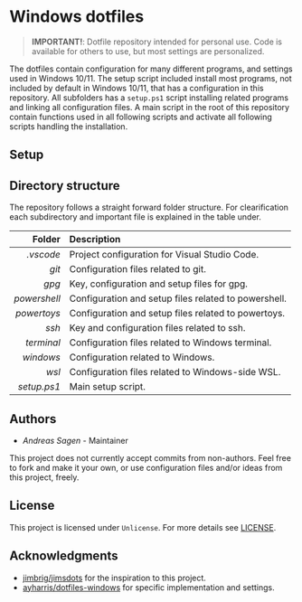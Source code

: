 # Windows dotfiles

> **IMPORTANT!**: Dotfile repository intended for personal use. Code is available for others to use, but most settings are personalized.

The dotfiles contain configuration for many different programs, and settings used in Windows 10/11. The setup script included install most programs, not included by default in Windows 10/11, that has a configuration in this repository. All subfolders has a `setup.ps1` script installing related programs and linking all configuration files. A main script in the root of this repository contain functions used in all following scripts and activate all following scripts handling the installation.

## Setup

## Directory structure

The repository follows a straight forward folder structure. For clearification each subdirectory and important file is explained in the table under.

|       Folder | Description                                             |
| -----------: | :------------------------------------------------------ |
|    _.vscode_ | Project configuration for Visual Studio Code.           |
|        _git_ | Configuration files related to git.                     |
|        _gpg_ | Key, configuration and setup files for gpg.             |
| _powershell_ | Configuration and setup files related to powershell.    |
|  _powertoys_ | Configuration and setup files related to powertoys.     |
|        _ssh_ | Key and configuration files related to ssh.             |
|   _terminal_ | Configuration files related to Windows terminal.        |
|    _windows_ | Configuration related to Windows.                       |
|        _wsl_ | Configuration files related to Windows-side WSL.        |
|  _setup.ps1_ | Main setup script.                                      |

## Authors

- _Andreas Sagen_ - Maintainer

This project does not currently accept commits from non-authors. Feel free to fork and make it your own, or use configuration files and/or ideas from this project, freely.

## License

This project is licensed under `Unlicense`. For more details see [LICENSE](LICENSE).

## Acknowledgments

- [jimbrig/jimsdots](https://github.com/jimbrig/jimsdots) for the inspiration to this project.
- [ayharris/dotfiles-windows](https://github.com/jayharris/dotfiles-windows) for specific implementation and settings.
